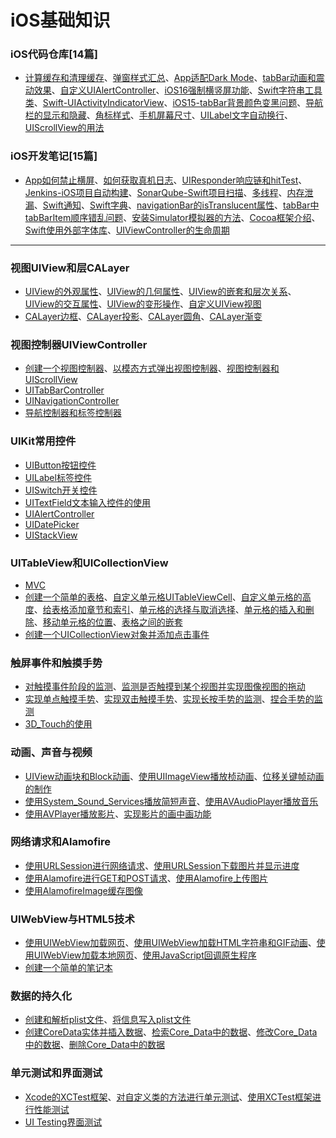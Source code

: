 # iOS基础知识

### iOS代码仓库[14篇]

  - [计算缓存和清理缓存](https://github.com/Liao-Hexo/iOS-Basics/blob/Description/iOS代码仓库/计算缓存和清理缓存.md)、[弹窗样式汇总](https://github.com/Liao-Hexo/iOS-Basics/blob/Description/iOS代码仓库/弹窗样式汇总.md)、[App适配Dark Mode](https://github.com/Liao-Hexo/iOS-Basics/blob/Description/iOS代码仓库/App适配Dark%20Mode.md)、[tabBar动画和震动效果](https://github.com/Liao-Hexo/iOS-Basics/blob/Description/iOS代码仓库/tabBar动画和震动效果.md)、[自定义UIAlertController](https://github.com/Liao-Hexo/iOS-Basics/blob/Description/iOS代码仓库/自定义UIAlertController.md)、[iOS16强制横竖屏功能](https://github.com/Liao-Hexo/iOS-Basics/blob/Description/iOS代码仓库/iOS16强制横竖屏功能.md)、[Swift字符串工具类](https://github.com/Liao-Hexo/iOS-Basics/blob/Description/iOS代码仓库/Swift字符串工具类.md)、[Swift-UIActivityIndicatorView](https://github.com/Liao-Hexo/iOS-Basics/blob/Description/iOS代码仓库/Swift-UIActivityIndicatorView.md)、[iOS15-tabBar背景颜色变黑问题](https://github.com/Liao-Hexo/iOS-Basics/blob/Description/iOS代码仓库/iOS15-tabBar背景颜色变黑问题.md)、[导航栏的显示和隐藏](https://github.com/Liao-Hexo/iOS-Basics/blob/Description/iOS代码仓库/导航栏的显示和隐藏.md)、[角标样式](https://github.com/Liao-Hexo/iOS-Basics/blob/Description/iOS代码仓库/角标样式.md)、[手机屏幕尺寸](https://github.com/Liao-Hexo/iOS-Basics/blob/Description/iOS代码仓库/手机屏幕尺寸.md)、[UILabel文字自动换行](https://github.com/Liao-Hexo/iOS-Basics/blob/Description/iOS代码仓库/UILabel文字自动换行.md)、[UIScrollView的用法](https://github.com/Liao-Hexo/iOS-Basics/blob/Description/iOS代码仓库/UIScrollView的用法.md)

### iOS开发笔记[15篇]

  - [App如何禁止横屏](https://github.com/Liao-Hexo/iOS-Basics/blob/Description/iOS开发笔记/App如何禁止横屏.md)、[如何获取真机日志](https://github.com/Liao-Hexo/iOS-Basics/blob/Description/iOS开发笔记/如何获取真机日志.md)、[UIResponder响应链和hitTest](https://github.com/Liao-Hexo/iOS-Basics/blob/Description/iOS开发笔记/UIResponder响应链和hitTest.md)、[Jenkins-iOS项目自动构建](https://github.com/Liao-Hexo/iOS-Basics/blob/Description/iOS开发笔记/Jenkins-iOS项目自动构建.md)、[SonarQube-Swift项目扫描](https://github.com/Liao-Hexo/iOS-Basics/blob/Description/iOS开发笔记/SonarQube-Swift项目扫描.md)、[多线程](https://github.com/Liao-Hexo/iOS-Basics/blob/Description/iOS开发笔记/多线程.md)、[内存泄漏](https://github.com/Liao-Hexo/iOS-Basics/blob/Description/iOS开发笔记/内存泄漏.md)、[Swift通知](https://github.com/Liao-Hexo/iOS-Basics/blob/Description/iOS开发笔记/Swift通知.md)、[Swift字典](https://github.com/Liao-Hexo/iOS-Basics/blob/Description/iOS开发笔记/Swift字典.md)、[navigationBar的isTranslucent属性](https://github.com/Liao-Hexo/iOS-Basics/blob/Description/iOS开发笔记/navigationBar的isTranslucent属性.md)、[tabBar中tabBarItem顺序错乱问题](https://github.com/Liao-Hexo/iOS-Basics/blob/Description/iOS开发笔记/tabBar中tabBarItem顺序错乱问题.md)、[安装Simulator模拟器的方法](https://github.com/Liao-Hexo/iOS-Basics/blob/Description/iOS开发笔记/安装Simulator模拟器的方法.md)、[Cocoa框架介绍](https://github.com/Liao-Hexo/iOS-Basics/blob/Description/iOS开发笔记/Cocoa框架介绍.md)、[Swift使用外部字体库](https://github.com/Liao-Hexo/iOS-Basics/blob/Description/iOS开发笔记/Swift使用外部字体库.md)、[UIViewController的生命周期](https://github.com/Liao-Hexo/iOS-Basics/blob/Description/iOS开发笔记/UIViewController的生命周期.md)

---

### 视图UIView和层CALayer

  - [UIView的外观属性](https://github.com/Liao-Hexo/iOS-Basics/tree/Description/视图UIView和层CALayer/1.1_UIView的外观属性)、[UIView的几何属性](https://github.com/Liao-Hexo/iOS-Basics/tree/Description/视图UIView和层CALayer/1.2_UIView的几何属性)、[UIView的嵌套和层次关系](https://github.com/Liao-Hexo/iOS-Basics/tree/Description/视图UIView和层CALayer/1.3_UIView的嵌套和层次关系)、[UIView的交互属性](https://github.com/Liao-Hexo/iOS-Basics/tree/Description/视图UIView和层CALayer/1.4_UIView的交互属性)、[UIView的变形操作](https://github.com/Liao-Hexo/iOS-Basics/tree/Description/视图UIView和层CALayer/1.5_UIView的变形操作)、[自定义UIView视图](https://github.com/Liao-Hexo/iOS-Basics/tree/Description/视图UIView和层CALayer/1.6_自定义UIView视图)  
  - [CALayer边框](https://github.com/Liao-Hexo/iOS-Basics/tree/Description/视图UIView和层CALayer/2.1_CALayer边框)、[CALayer投影](https://github.com/Liao-Hexo/iOS-Basics/tree/Description/视图UIView和层CALayer/2.2_CALayer投影)、[CALayer圆角](https://github.com/Liao-Hexo/iOS-Basics/tree/Description/视图UIView和层CALayer/2.3_CALayer圆角)、[CALayer渐变](https://github.com/Liao-Hexo/iOS-Basics/tree/Description/视图UIView和层CALayer/2.4_CALayer渐变)

### 视图控制器UIViewController

  - [创建一个视图控制器](https://github.com/Liao-Hexo/iOS-Basics/tree/Description/视图控制器UIViewController/1.1_创建一个视图控制器)、[以模态方式弹出视图控制器](https://github.com/Liao-Hexo/iOS-Basics/tree/Description/视图控制器UIViewController/1.2_以模态方式弹出视图控制器)、[视图控制器和UIScrollView](https://github.com/Liao-Hexo/iOS-Basics/tree/Description/视图控制器UIViewController/1.3_视图控制器和UIScrollView)
  - [UITabBarController](https://github.com/Liao-Hexo/iOS-Basics/tree/Description/视图控制器UIViewController/2.1_UITabBarController)
  - [UINavigationController](https://github.com/Liao-Hexo/iOS-Basics/tree/Description/视图控制器UIViewController/3.1_UINavigationController)
  - [导航控制器和标签控制器](https://github.com/Liao-Hexo/iOS-Basics/tree/Description/视图控制器UIViewController/4.1_导航控制器和标签控制器)

### UIKit常用控件

  - [UIButton按钮控件](https://github.com/Liao-Hexo/iOS-Basics/tree/Description/UIKit常用控件/1_UIButton按钮控件)
  - [UILabel标签控件](https://github.com/Liao-Hexo/iOS-Basics/tree/Description/UIKit常用控件/2_UILabel标签控件)
  - [UISwitch开关控件](https://github.com/Liao-Hexo/iOS-Basics/tree/Description/UIKit常用控件/3_UISwitch开关控件)
  - [UITextField文本输入控件的使用](https://github.com/Liao-Hexo/iOS-Basics/tree/Description/UIKit常用控件/4_UITextField文本输入控件的使用)
  - [UIAlertController](https://github.com/Liao-Hexo/iOS-Basics/tree/Description/UIKit常用控件/5_UIAlertController)
  - [UIDatePicker](https://github.com/Liao-Hexo/iOS-Basics/tree/Description/UIKit常用控件/6_UIDatePicker)
  - [UIStackView](https://github.com/Liao-Hexo/iOS-Basics/tree/Description/UIKit常用控件/7_UIStackView)

### UITableView和UICollectionView

  - [MVC](https://github.com/Liao-Hexo/iOS-Basics/blob/Description/UITableView和UICollectionView/MVC.md)
  - [创建一个简单的表格](https://github.com/Liao-Hexo/iOS-Basics/tree/Description/UITableView和UICollectionView/1.1_创建一个简单的表格)、[自定义单元格UITableViewCell](https://github.com/Liao-Hexo/iOS-Basics/tree/Description/UITableView和UICollectionView/1.2_自定义单元格UITableViewCell)、[自定义单元格的高度](https://github.com/Liao-Hexo/iOS-Basics/tree/Description/UITableView和UICollectionView/1.3_自定义单元格的高度)、[给表格添加章节和索引](https://github.com/Liao-Hexo/iOS-Basics/tree/Description/UITableView和UICollectionView/1.4_给表格添加章节和索引)、[单元格的选择与取消选择](https://github.com/Liao-Hexo/iOS-Basics/tree/Description/UITableView和UICollectionView/1.5_单元格的选择与取消选择)、[单元格的插入和删除](https://github.com/Liao-Hexo/iOS-Basics/tree/Description/UITableView和UICollectionView/1.6_单元格的插入和删除)、[移动单元格的位置](https://github.com/Liao-Hexo/iOS-Basics/tree/Description/UITableView和UICollectionView/1.7_移动单元格的位置)、[表格之间的嵌套](https://github.com/Liao-Hexo/iOS-Basics/tree/Description/UITableView和UICollectionView/1.8_表格之间的嵌套)  
  - [创建一个UICollectionView对象并添加点击事件](https://github.com/Liao-Hexo/iOS-Basics/tree/Description/UITableView和UICollectionView/2.1_创建一个UICollectionView对象并添加点击事件)

### 触屏事件和触摸手势

  - [对触摸事件阶段的监测](https://github.com/Liao-Hexo/iOS-Basics/tree/Description/触屏事件和触摸手势/1.1_对触摸事件阶段的监测)、[监测是否触摸到某个视图并实现图像视图的拖动](https://github.com/Liao-Hexo/iOS-Basics/tree/Description/触屏事件和触摸手势/1.2_监测是否触摸到某个视图并实现图像视图的拖动)
  - [实现单点触摸手势](https://github.com/Liao-Hexo/iOS-Basics/tree/Description/触屏事件和触摸手势/2.1_实现单点触摸手势)、[实现双击触摸手势](https://github.com/Liao-Hexo/iOS-Basics/tree/Description/触屏事件和触摸手势/2.2_实现双击触摸手势)、[实现长按手势的监测](https://github.com/Liao-Hexo/iOS-Basics/tree/Description/触屏事件和触摸手势/2.3_实现长按手势的监测)、[捏合手势的监测](https://github.com/Liao-Hexo/iOS-Basics/tree/Description/触屏事件和触摸手势/2.4_捏合手势的监测)
  - [3D_Touch的使用](https://github.com/Liao-Hexo/iOS-Basics/tree/Description/触屏事件和触摸手势/3.1_3D_Touch的使用)

### 动画、声音与视频

  - [UIView动画块和Block动画](https://github.com/Liao-Hexo/iOS-Basics/tree/Description/动画、声音与视频/1.1_UIView动画块和Block动画)、[使用UIImageView播放桢动画](https://github.com/Liao-Hexo/iOS-Basics/tree/Description/动画、声音与视频/1.2_使用UIImageView播放桢动画)、[位移关键帧动画的制作](https://github.com/Liao-Hexo/iOS-Basics/tree/Description/动画、声音与视频/1.3_位移关键帧动画的制作)
  - [使用System_Sound_Services播放简短声音](https://github.com/Liao-Hexo/iOS-Basics/tree/Description/动画、声音与视频/2.1_使用System_Sound_Services播放简短声音)、[使用AVAudioPlayer播放音乐](https://github.com/Liao-Hexo/iOS-Basics/tree/Description/动画、声音与视频/2.2_使用AVAudioPlayer播放音乐)
  - [使用AVPlayer播放影片](https://github.com/Liao-Hexo/iOS-Basics/tree/Description/动画、声音与视频/3.1_使用AVPlayer播放影片)、[实现影片的画中画功能](https://github.com/Liao-Hexo/iOS-Basics/tree/Description/动画、声音与视频/3.2_实现影片的画中画功能)

### 网络请求和Alamofire

  - [使用URLSession进行网络请求](https://github.com/Liao-Hexo/iOS-Basics/tree/Description/网络请求和Alamofire/1.1_使用URLSession进行网络请求)、[使用URLSession下载图片并显示进度](https://github.com/Liao-Hexo/iOS-Basics/tree/Description/网络请求和Alamofire/1.2_使用URLSession下载图片并显示进度)
  - [使用Alamofire进行GET和POST请求](https://github.com/Liao-Hexo/iOS-Basics/tree/Description/网络请求和Alamofire/2.1_使用Alamofire进行GET和POST请求)、[使用Alamofire上传图片](https://github.com/Liao-Hexo/iOS-Basics/tree/Description/网络请求和Alamofire/2.2_使用Alamofire上传图片)
  - [使用AlamofireImage缓存图像](https://github.com/Liao-Hexo/iOS-Basics/tree/Description/网络请求和Alamofire/3.1_使用AlamofireImage缓存图像)

### UIWebView与HTML5技术

  - [使用UIWebView加载网页](https://github.com/Liao-Hexo/iOS-Basics/tree/Description/UIWebView与HTML5技术/1.1_使用UIWebView加载网页)、[使用UIWebView加载HTML字符串和GIF动画](https://github.com/Liao-Hexo/iOS-Basics/tree/Description/UIWebView与HTML5技术/1.2_使用UIWebView加载HTML字符串和GIF动画)、[使用UIWebView加载本地网页](https://github.com/Liao-Hexo/iOS-Basics/tree/Description/UIWebView与HTML5技术/1.3_使用UIWebView加载本地网页)、[使用JavaScript回调原生程序](https://github.com/Liao-Hexo/iOS-Basics/tree/Description/UIWebView与HTML5技术/1.4_使用JavaScript回调原生程序)
  - [创建一个简单的笔记本](https://github.com/Liao-Hexo/iOS-Basics/tree/Description/UIWebView与HTML5技术/2.1_创建一个简单的笔记本)

### 数据的持久化

  - [创建和解析plist文件](https://github.com/Liao-Hexo/iOS-Basics/tree/Description/数据的持久化/1.1_创建和解析plist文件)、[将信息写入plist文件](https://github.com/Liao-Hexo/iOS-Basics/tree/Description/数据的持久化/1.2_将信息写入plist文件)
  - [创建CoreData实体并插入数据](https://github.com/Liao-Hexo/iOS-Basics/tree/Description/数据的持久化/2.1_创建CoreData实体并插入数据)、[检索Core_Data中的数据](https://github.com/Liao-Hexo/iOS-Basics/tree/Description/数据的持久化/2.2_检索Core_Data中的数据)、[修改Core_Data中的数据](https://github.com/Liao-Hexo/iOS-Basics/tree/Description/数据的持久化/2.3_修改Core_Data中的数据)、[删除Core_Data中的数据](https://github.com/Liao-Hexo/iOS-Basics/tree/Description/数据的持久化/2.4_删除Core_Data中的数据)

### 单元测试和界面测试

  - [Xcode的XCTest框架](https://github.com/Liao-Hexo/iOS-Basics/tree/Description/单元测试和界面测试/1.1_Xcode的XCTest框架)、[对自定义类的方法进行单元测试](https://github.com/Liao-Hexo/iOS-Basics/tree/Description/单元测试和界面测试/1.2_对自定义类的方法进行单元测试)、[使用XCTest框架进行性能测试](https://github.com/Liao-Hexo/iOS-Basics/tree/Description/单元测试和界面测试/1.3_使用XCTest框架进行性能测试)
  - [UI Testing界面测试](https://github.com/Liao-Hexo/iOS-Basics/tree/Description/单元测试和界面测试/2.1_UI%20Testing界面测试)
